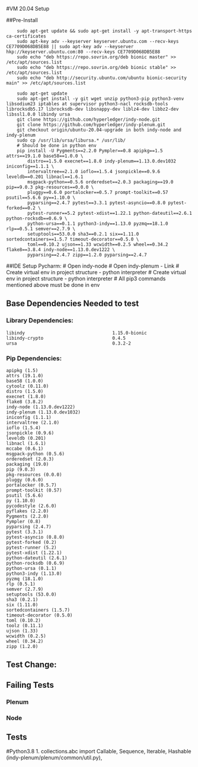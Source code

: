 #VM 20.04 Setup

##Pre-Install

        sudo apt-get update && sudo apt-get install -y apt-transport-https ca-certificates
        sudo apt-key adv --keyserver keyserver.ubuntu.com --recv-keys CE7709D068DB5E88 || sudo apt-key adv --keyserver hkp://keyserver.ubuntu.com:80 --recv-keys CE7709D068DB5E88
        sudo echo "deb https://repo.sovrin.org/deb bionic master" >> /etc/apt/sources.list
        sudo echo "deb https://repo.sovrin.org/deb bionic stable" >> /etc/apt/sources.list
        sudo echo "deb http://security.ubuntu.com/ubuntu bionic-security main" >> /etc/apt/sources.list

        sudo apt-get update
        sudo apt-get install -y git wget unzip python3-pip python3-venv libsodium23 iptables at supervisor python3-nacl rocksdb-tools librocksdb5.17 librocksdb-dev libsnappy-dev liblz4-dev libbz2-dev libssl1.0.0 libindy ursa
        git clone https://github.com/hyperledger/indy-node.git
        git clone https://github.com/hyperledger/indy-plenum.git
        git checkout origin/ubuntu-20.04-upgrade in both indy-node and indy-plenum
        sudo cp /usr/lib/ursa/libursa.* /usr/lib/
        # Should be done in python env
        pip install -U Pygments==2.2.0 Pympler==0.8 apipkg==1.5 attrs==19.1.0 base58==1.0.0 \
            distro==1.5.0 execnet==1.8.0 indy-plenum==1.13.0.dev1032 iniconfig==1.1.1 \
            intervaltree==2.1.0 ioflo==1.5.4 jsonpickle==0.9.6 leveldb==0.201 libnacl==1.6.1 
            msgpack-python==0.5.6 orderedset==2.0.3 packaging==19.0 pip==9.0.3 pkg-resources==0.0.0 \
            pluggy==0.6.0 portalocker==0.5.7 prompt-toolkit==0.57 psutil==5.6.6 py==1.10.0 \
            pyparsing==2.4.7 pytest==3.3.1 pytest-asyncio==0.8.0 pytest-forked==0.2 \
            pytest-runner==5.2 pytest-xdist==1.22.1 python-dateutil==2.6.1 python-rocksdb==0.6.9 \
            python-ursa==0.1.1 python3-indy==1.13.0 pyzmq==18.1.0 rlp==0.5.1 semver==2.7.9 \
            setuptools==53.0.0 sha3==0.2.1 six==1.11.0 sortedcontainers==1.5.7 timeout-decorator==0.5.0 \
            toml==0.10.2 ujson==1.33 wcwidth==0.2.5 wheel==0.34.2 flake8==3.8.4 indy-node==1.13.0.dev1222 \
            pyparsing==2.4.7 zipp==1.2.0 pyparsing==2.4.7 
##IDE Setup
    Pycharm: 
        # Open indy-node
        # Open indy-plenum - Link
        # Create virtual env in project structure - python interpreter
        # Create virtual env in project structure - python interpreter
        # All pip3 commands mentioned above must be done in env

## Base Dependencies Needed to test
### Library Dependencies:
    libindy                                	1.15.0-bionic
    libindy-crypto                         	0.4.5 
    ursa                                   	0.3.2-2
    
###  Pip Dependencies:


    apipkg (1.5)
    attrs (19.1.0)
    base58 (1.0.0)
    cytoolz (0.11.0)
    distro (1.5.0)
    execnet (1.8.0)
    flake8 (3.8.2)
    indy-node (1.13.0.dev1222)
    indy-plenum (1.13.0.dev1032)
    iniconfig (1.1.1)
    intervaltree (2.1.0)
    ioflo (1.5.4)
    jsonpickle (0.9.6)
    leveldb (0.201)
    libnacl (1.6.1)
    mccabe (0.6.1)
    msgpack-python (0.5.6)
    orderedset (2.0.3)
    packaging (19.0)
    pip (9.0.3)
    pkg-resources (0.0.0)
    pluggy (0.6.0)
    portalocker (0.5.7)
    prompt-toolkit (0.57)
    psutil (5.6.6)
    py (1.10.0)
    pycodestyle (2.6.0)
    pyflakes (2.2.0)
    Pygments (2.2.0)
    Pympler (0.8)
    pyparsing (2.4.7)
    pytest (3.3.1)
    pytest-asyncio (0.8.0)
    pytest-forked (0.2)
    pytest-runner (5.2)
    pytest-xdist (1.22.1)
    python-dateutil (2.6.1)
    python-rocksdb (0.6.9)
    python-ursa (0.1.1)
    python3-indy (1.13.0)
    pyzmq (18.1.0)
    rlp (0.5.1)
    semver (2.7.9)
    setuptools (53.0.0)
    sha3 (0.2.1)
    six (1.11.0)
    sortedcontainers (1.5.7)
    timeout-decorator (0.5.0)
    toml (0.10.2)
    toolz (0.11.1)
    ujson (1.33)
    wcwidth (0.2.5)
    wheel (0.34.2)
    zipp (1.2.0)


## Test Change:

## Failing Tests
### Plenum

### Node


## Tests 

#Python3.8
    1. collections.abc import Callable, Sequence, Iterable, Hashable (indy-plenum/plenum/common/util.py), 

    

